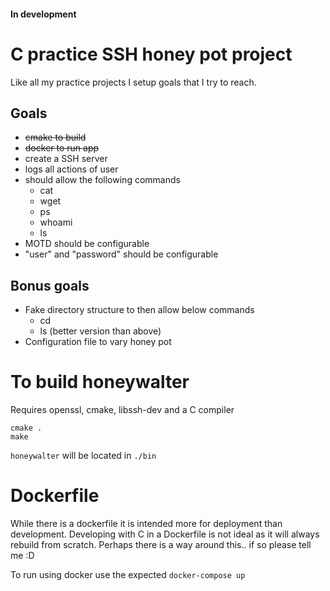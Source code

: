 #### In development

# C practice SSH honey pot project

Like all my practice projects I setup goals that I try to reach.

## Goals
* ~~cmake to build~~
* ~~docker to run app~~
* create a SSH server
* logs all actions of user
* should allow the following commands
    * cat
    * wget
    * ps
    * whoami
    * ls
* MOTD should be configurable
* "user" and "password" should be configurable


## Bonus goals
* Fake directory structure to then allow below commands
    * cd
    * ls (better version than above)
* Configuration file to vary honey pot


# To build honeywalter
Requires openssl, cmake, libssh-dev and a C compiler
```
cmake .
make
```

`honeywalter` will be located in `./bin`


# Dockerfile
While there is a dockerfile it is intended more for deployment than development.
Developing with C in a Dockerfile is not ideal as it will always rebuild from scratch.
Perhaps there is a way around this.. if so please tell me :D

To run using docker use the expected `docker-compose up`
